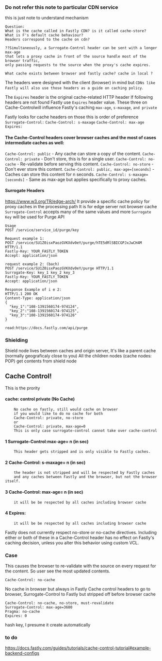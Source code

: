 ### Do not refer this note to particular CDN service
this is just note to understand mechanism





    Question:
    What is the cache called in Fastly CDN? is it called cache-store?
    What is F's default cache behaviour?
    Headers correspond to the cache on cdn?
    
    ??Simultaneously, a Surrogate-Control header can be sent with a longer max-age 
    that lets a proxy cache in front of the source handle most of the browser traffic, 
    only passing requests to the source when the proxy's cache expires.
    
    What cache exists between browser and fastly cache? cache in local ?
    
    
The headers were designed with the client (browser) in mind 
but `CDNs like Fastly will also use those headers as a guide on caching policy`.

The `Expires` header is the original cache-related HTTP header 
If following headers are not found Fastly use `Expires` header value.
These three on Cache-Controlwill influence Fastly's caching
`max-age`, `s-maxage`, `and private`

Fastly looks for cache headers on those 
this is order of preference
`Surrogate-Control:`
`Cache-Control: s-maxage`
`Cache-Control: max-age`
`Expires:`

#### The Cache-Control headers cover browser caches and the most of cases intermediate caches as well:

`Cache-Control: public` - Any cache can store a copy of the content.
`Cache-Control: private` - Don't store, this is for a single user.
`Cache-Control: no-cache` - Re-validate before serving this content.
`Cache-Control: no-store` - Don't ever store this content.
`Cache-Control: public, max-age=[seconds]` - Caches can store this content for n seconds.
`Cache-Control: s-maxage=[seconds]` - Same as max-age but applies specifically to proxy caches.

#### Surrogate Headers
https://www.w3.org/TR/edge-arch/
It provide a specific cache policy for proxy caches in the processing path
It is for edge server not browser cache
`Surrogate-Control` accepts many of the same values and more
`Surrogate Key` will be used for Purge API

    Usage
    POST /service/service_id/purge/key
    
    Request example 1:
    POST /service/SU1Z0isxPaozGVKXdv0eY/purge/hTE5dRlSBICGPJxJwCH4M HTTP/1.1
    Fastly-Key: YOUR_FASTLY_TOKEN
    Accept: application/json
    
    request example 2: (bach)
    POST /service/SU1Z0isxPaozGVKXdv0eY/purge HTTP/1.1
    Surrogate-Key: key_1 key_2 key_3
    Fastly-Key: YOUR_FASTLY_TOKEN
    Accept: application/json
    
    Response Example of i e 2:
    HTTP/1.1 200 OK
    Content-Type: application/json
    {
      "key_1":"108-1391560174-974124",
      "key_2":"108-1391560174-974125",
      "key_3":"108-1391560174-974126"
    }
    
    read:https://docs.fastly.com/api/purge
    
### Shielding 
Shield node lives between caches and origin server, 
It's like a parent cache (normally geograficaly close to you)
All the children nodes (cache nodes: POP) get contents from shield node


## Cache Control!

This is the prority
#### cache: control private (No Cache)
        No cache on fastly, still would cache on browser
        if you would like to do no cache for both
        Cache-Control: private, no-store
        or
        Cache-Control: private, max-age=0
        This is only case surrogate-control cannot take over cache-control
        
#### 1 Surrogate-Control:max-age= n (in sec)
        This header gets stripped and is only visible to Fastly caches.
#### 2 Cache-Control: s-maxage= n (in sec)
        the header is not stripped and will be respected by Fastly caches 
        and any caches between Fastly and the browser, but not the browser itself.
#### 3 Cache-Control: max-age= n (in sec)
        it will be be respected by all caches including browser cache
#### 4 Expires:
        it will be be respected by all caches including browser cache

        
Fastly does not currently respect no-store or no-cache directives. 
Including either or both of these in a Cache-Control header has no effect on Fastly's caching decision, 
unless you alter this behavior using custom VCL.





### Case

This causes the browser to re-validate with the source on every request for the content.
So user see the most updated contents. 

    Cache-Control: no-cache

No cache in browser but always in Fastly
Cache control headers to go to browser, 
Surrogate-Control to Fastly but stripped off before browser cache

    Cache-Control: no-cache, no-store, must-revalidate
    Surrogate-Control: max-age=3600
    Pragma: no-cache
    Expires: 0
    
 

hash key, I presume it create automatically


### to do
https://docs.fastly.com/guides/tutorials/cache-control-tutorial#example-backend-configs
